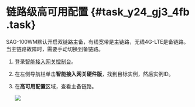 # 链路级高可用配置 {#task_y24_gj3_4fb .task}

SAG-100WM默认开启双链路主备，有线宽带是主链路，无线4G-LTE是备链路。当主链路故障时，需要手动切换到备链路。

1.  登录[智能接入网关控制台](https://smartag.console.aliyun.com)。
2.  在左侧导航栏单击**智能接入网关硬件版**，找到目标实例，然后实例ID。
3.  在**高可用配置**区域，查看主备链路。 

    ![](http://static-aliyun-doc.oss-cn-hangzhou.aliyuncs.com/assets/img/24400/156273940314246_zh-CN.png)


